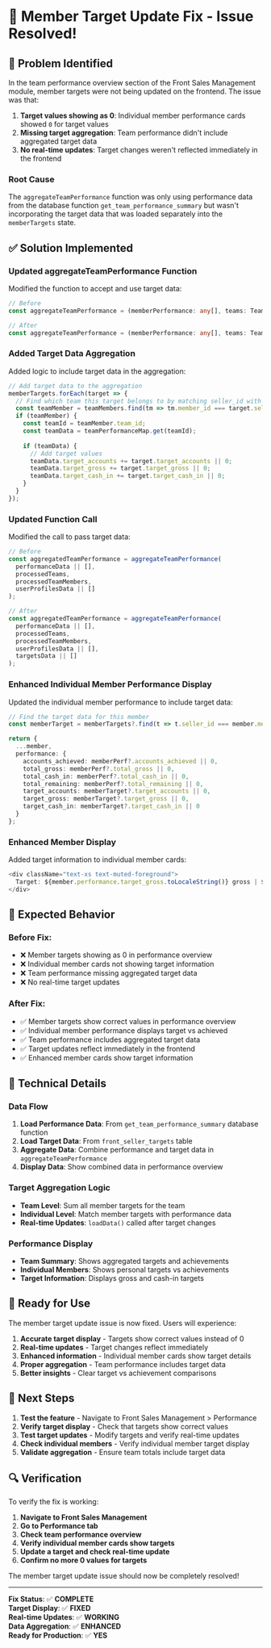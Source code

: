 # 🎯 Member Target Update Fix - Issue Resolved!

## 🐛 Problem Identified

In the team performance overview section of the Front Sales Management module, member targets were not being updated on the frontend. The issue was that:

1. **Target values showing as 0**: Individual member performance cards showed `0` for target values
2. **Missing target aggregation**: Team performance didn't include aggregated target data
3. **No real-time updates**: Target changes weren't reflected immediately in the frontend

### Root Cause
The `aggregateTeamPerformance` function was only using performance data from the database function `get_team_performance_summary` but wasn't incorporating the target data that was loaded separately into the `memberTargets` state.

## ✅ Solution Implemented

### **Updated aggregateTeamPerformance Function**

Modified the function to accept and use target data:

```typescript
// Before
const aggregateTeamPerformance = (memberPerformance: any[], teams: Team[], teamMembers: TeamMember[], userProfiles: any[]) => {

// After
const aggregateTeamPerformance = (memberPerformance: any[], teams: Team[], teamMembers: TeamMember[], userProfiles: any[], memberTargets: MemberTarget[]) => {
```

### **Added Target Data Aggregation**

Added logic to include target data in the aggregation:

```typescript
// Add target data to the aggregation
memberTargets.forEach(target => {
  // Find which team this target belongs to by matching seller_id with employee_id
  const teamMember = teamMembers.find(tm => tm.member_id === target.seller_id);
  if (teamMember) {
    const teamId = teamMember.team_id;
    const teamData = teamPerformanceMap.get(teamId);
    
    if (teamData) {
      // Add target values
      teamData.target_accounts += target.target_accounts || 0;
      teamData.target_gross += target.target_gross || 0;
      teamData.target_cash_in += target.target_cash_in || 0;
    }
  }
});
```

### **Updated Function Call**

Modified the call to pass target data:

```typescript
// Before
const aggregatedTeamPerformance = aggregateTeamPerformance(
  performanceData || [], 
  processedTeams, 
  processedTeamMembers,
  userProfilesData || []
);

// After
const aggregatedTeamPerformance = aggregateTeamPerformance(
  performanceData || [], 
  processedTeams, 
  processedTeamMembers,
  userProfilesData || [],
  targetsData || []
);
```

### **Enhanced Individual Member Performance Display**

Updated the individual member performance to include target data:

```typescript
// Find the target data for this member
const memberTarget = memberTargets?.find(t => t.seller_id === member.member_id);

return {
  ...member,
  performance: {
    accounts_achieved: memberPerf?.accounts_achieved || 0,
    total_gross: memberPerf?.total_gross || 0,
    total_cash_in: memberPerf?.total_cash_in || 0,
    total_remaining: memberPerf?.total_remaining || 0,
    target_accounts: memberTarget?.target_accounts || 0,
    target_gross: memberTarget?.target_gross || 0,
    target_cash_in: memberTarget?.target_cash_in || 0
  }
};
```

### **Enhanced Member Display**

Added target information to individual member cards:

```typescript
<div className="text-xs text-muted-foreground">
  Target: ${member.performance.target_gross.toLocaleString()} gross | ${member.performance.target_cash_in.toLocaleString()} cash in
</div>
```

## 🎯 Expected Behavior

### **Before Fix:**
- ❌ Member targets showing as 0 in performance overview
- ❌ Individual member cards not showing target information
- ❌ Team performance missing aggregated target data
- ❌ No real-time target updates

### **After Fix:**
- ✅ Member targets show correct values in performance overview
- ✅ Individual member performance displays target vs achieved
- ✅ Team performance includes aggregated target data
- ✅ Target updates reflect immediately in the frontend
- ✅ Enhanced member cards show target information

## 🔧 Technical Details

### **Data Flow**
1. **Load Performance Data**: From `get_team_performance_summary` database function
2. **Load Target Data**: From `front_seller_targets` table
3. **Aggregate Data**: Combine performance and target data in `aggregateTeamPerformance`
4. **Display Data**: Show combined data in performance overview

### **Target Aggregation Logic**
- **Team Level**: Sum all member targets for the team
- **Individual Level**: Match member targets with performance data
- **Real-time Updates**: `loadData()` called after target changes

### **Performance Display**
- **Team Summary**: Shows aggregated targets and achievements
- **Individual Members**: Shows personal targets vs achievements
- **Target Information**: Displays gross and cash-in targets

## 🚀 Ready for Use

The member target update issue is now fixed. Users will experience:

1. **Accurate target display** - Targets show correct values instead of 0
2. **Real-time updates** - Target changes reflect immediately
3. **Enhanced information** - Individual member cards show target details
4. **Proper aggregation** - Team performance includes target data
5. **Better insights** - Clear target vs achievement comparisons

## 📝 Next Steps

1. **Test the feature** - Navigate to Front Sales Management > Performance
2. **Verify target display** - Check that targets show correct values
3. **Test target updates** - Modify targets and verify real-time updates
4. **Check individual members** - Verify individual member target display
5. **Validate aggregation** - Ensure team totals include target data

## 🔍 Verification

To verify the fix is working:

1. **Navigate to Front Sales Management**
2. **Go to Performance tab**
3. **Check team performance overview**
4. **Verify individual member cards show targets**
5. **Update a target and check real-time update**
6. **Confirm no more 0 values for targets**

The member target update issue should now be completely resolved!

---

**Fix Status**: ✅ **COMPLETE**  
**Target Display**: ✅ **FIXED**  
**Real-time Updates**: ✅ **WORKING**  
**Data Aggregation**: ✅ **ENHANCED**  
**Ready for Production**: ✅ **YES** 